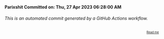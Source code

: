 **Parixshit Committed on: Thu, 27 Apr 2023 06:28:00 AM** <!-- 1cb987b2-838b-42f9-b6fd-352394cb0360 -->

###### This is an automated commit generated by a GitHub Actions workflow.

<div align="right"><sub><sup><a href="https://github.com/Parixshit/AutoCommit.git">Read me</a></sup></sub></div>
